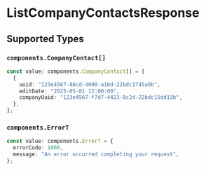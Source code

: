 # ListCompanyContactsResponse


## Supported Types

### `components.CompanyContact[]`

```typescript
const value: components.CompanyContact[] = [
  {
    uuid: "123e4567-88cd-4090-a16d-22bdc1745a8b",
    editDate: "2025-05-01 12:00:00",
    companyUuid: "123e4567-f7d7-4423-8c2d-22bdc15dd13b",
  },
];
```

### `components.ErrorT`

```typescript
const value: components.ErrorT = {
  errorCode: 1000,
  message: "An error occurred completing your request",
};
```

